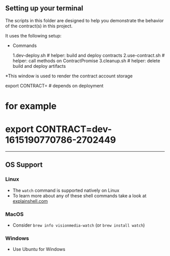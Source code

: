 ## Setting up your terminal

The scripts in this folder are designed to help you demonstrate the behavior of the contract(s) in this project.

It uses the following setup:

- Commands

  1.dev-deploy.sh                # helper: build and deploy contracts
  2.use-contract.sh              # helper: call methods on ContractPromise
  3.cleanup.sh                   # helper: delete build and deploy artifacts
  


*This window is used to render the contract account storage

  export CONTRACT=               # depends on deployment

  # for example
  # export CONTRACT=dev-1615190770786-2702449
  
---

## OS Support

### Linux

- The `watch` command is supported natively on Linux
- To learn more about any of these shell commands take a look at [explainshell.com](https://explainshell.com)

### MacOS

- Consider `brew info visionmedia-watch` (or `brew install watch`)

### Windows

- Use Ubuntu for Windows

